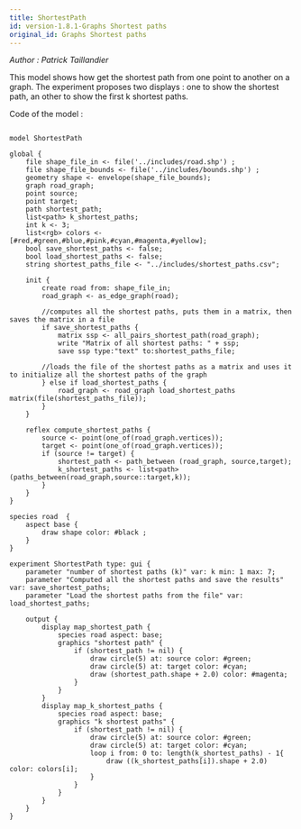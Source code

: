 ```yaml
---
title: ShortestPath
id: version-1.8.1-Graphs Shortest paths
original_id: Graphs Shortest paths
---
```


[//]: # (keyword|operator_load_shortest_paths)
[//]: # (keyword|operator_all_pairs_shortest_path)
[//]: # (keyword|operator_path_between)
[//]: # (keyword|operator_paths_between)
[//]: # (keyword|operator_\:\:)
[//]: # (keyword|statement_save)
[//]: # (keyword|constant_#cyan)
[//]: # (keyword|constant_#magenta)
[//]: # (keyword|type_path)
[//]: # (keyword|type_matrix)
[//]: # (keyword|concept_graph)
[//]: # (keyword|concept_load_file)
[//]: # (keyword|concept_shortest_path)
[//]: # (keyword|concept_save_file)


_Author : Patrick Taillandier_

This model shows how get the shortest path from one point to another on a graph. The experiment proposes two displays : one to show the shortest path, an other to show the first k shortest paths. 


Code of the model : 

```

model ShortestPath

global {
	file shape_file_in <- file('../includes/road.shp') ;
	file shape_file_bounds <- file('../includes/bounds.shp') ;
	geometry shape <- envelope(shape_file_bounds);
	graph road_graph; 
	point source;
	point target;
	path shortest_path;
	list<path> k_shortest_paths;
	int k <- 3; 
	list<rgb> colors <- [#red,#green,#blue,#pink,#cyan,#magenta,#yellow];
	bool save_shortest_paths <- false;
	bool load_shortest_paths <- false;
	string shortest_paths_file <- "../includes/shortest_paths.csv";
	
	init {
		create road from: shape_file_in;
		road_graph <- as_edge_graph(road);
		
		//computes all the shortest paths, puts them in a matrix, then saves the matrix in a file
		if save_shortest_paths {
			matrix ssp <- all_pairs_shortest_path(road_graph);
			write "Matrix of all shortest paths: " + ssp;
			save ssp type:"text" to:shortest_paths_file;
			
		//loads the file of the shortest paths as a matrix and uses it to initialize all the shortest paths of the graph
		} else if load_shortest_paths {
			road_graph <- road_graph load_shortest_paths matrix(file(shortest_paths_file));
		}
	}
	
	reflex compute_shortest_paths {
		source <- point(one_of(road_graph.vertices));
		target <- point(one_of(road_graph.vertices));
		if (source != target) {
			shortest_path <- path_between (road_graph, source,target);
			k_shortest_paths <- list<path>(paths_between(road_graph,source::target,k));	
		}
	}
}

species road  {
	aspect base {
		draw shape color: #black ;
	} 
}

experiment ShortestPath type: gui {
	parameter "number of shortest paths (k)" var: k min: 1 max: 7;
	parameter "Computed all the shortest paths and save the results" var: save_shortest_paths;
	parameter "Load the shortest paths from the file" var: load_shortest_paths;
	
	output {
		display map_shortest_path {
			species road aspect: base;
			graphics "shortest path" {
				if (shortest_path != nil) {
					draw circle(5) at: source color: #green;
					draw circle(5) at: target color: #cyan;
					draw (shortest_path.shape + 2.0) color: #magenta;
				}
			}
		}
		display map_k_shortest_paths {
			species road aspect: base;
			graphics "k shortest paths" {
				if (shortest_path != nil) {
					draw circle(5) at: source color: #green;
					draw circle(5) at: target color: #cyan;
					loop i from: 0 to: length(k_shortest_paths) - 1{
						draw ((k_shortest_paths[i]).shape + 2.0) color: colors[i];
					}
				}
			}
		}
	}
}
```
